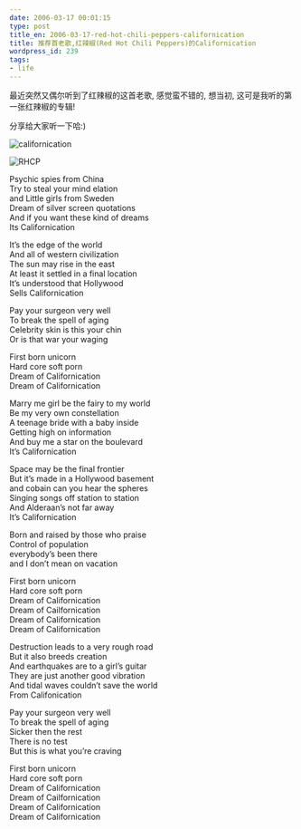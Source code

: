 ```yaml
---
date: 2006-03-17 00:01:15
type: post
title_en: 2006-03-17-red-hot-chili-peppers-californication
title: 推荐首老歌,红辣椒(Red Hot Chili Peppers)的Californication
wordpress_id: 239
tags:
- life
---
```


最近突然又偶尔听到了红辣椒的这首老歌, 感觉蛮不错的, 想当初, 这可是我听的第一张红辣椒的专辑!

分享给大家听一下哈:)

![californication](http://upload.wikimedia.org/wikipedia/en/thumb/d/df/RedHotChiliPeppersCalifornication.jpg/220px-RedHotChiliPeppersCalifornication.jpg)

![RHCP](http://mondoweiss.net/images/2012/04/red-hot-chili-peppers-logo.jpg)

Psychic spies from China  
Try to steal your mind elation  
and Little girls from Sweden  
Dream of silver screen quotations  
And if you want these kind of dreams  
Its Californication

It’s the edge of the world  
And all of western civilization  
The sun may rise in the east  
At least it settled in a final location  
It’s understood that Hollywood  
Sells Californication  
  
Pay your surgeon very well  
To break the spell of aging  
Celebrity skin is this your chin  
Or is that war your waging  
  
First born unicorn  
Hard core soft porn  
Dream of Californication  
Dream of Californication  
  
Marry me girl be the fairy to my world  
Be my very own constellation  
A teenage bride with a baby inside  
Getting high on information  
And buy me a star on the boulevard  
It’s Californication  
  
Space may be the final frontier  
But it’s made in a Hollywood basement  
and cobain can you hear the spheres  
Singing songs off station to station  
And Alderaan’s not far away  
It’s Californication  
  
Born and raised by those who praise  
Control of population  
everybody’s been there  
and I don’t mean on vacation  
  
First born unicorn  
Hard core soft porn  
Dream of Californication  
Dream of Cailfornication  
Dream of Californication  
Dream of Californication  
  
Destruction leads to a very rough road  
But it also breeds creation  
And earthquakes are to a girl’s guitar  
They are just another good vibration  
And tidal waves couldn’t save the world  
From Califonication  
  
Pay your surgeon very well  
To break the spell of aging  
Sicker then the rest  
There is no test  
But this is what you’re craving  
  
First born unicorn  
Hard core soft porn  
Dream of Californication  
Dream of Cailfornication  
Dream of Californication  
Dream of Californication  
